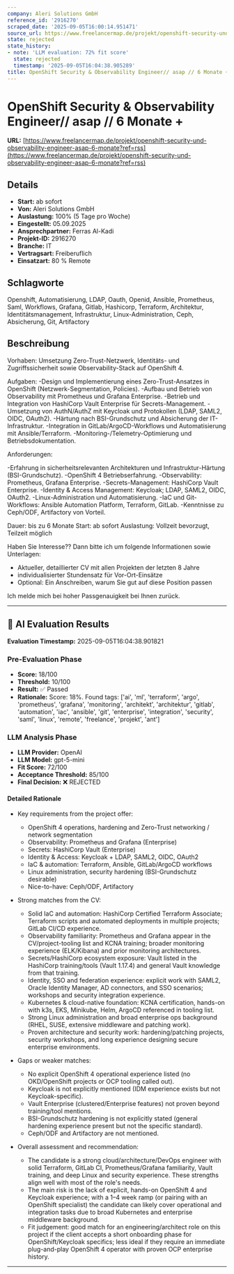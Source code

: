 ```yaml
---
company: Aleri Solutions GmbH
reference_id: '2916270'
scraped_date: '2025-09-05T16:00:14.951471'
source_url: https://www.freelancermap.de/projekt/openshift-security-und-observability-engineer-asap-6-monate?ref=rss
state: rejected
state_history:
- note: 'LLM evaluation: 72% fit score'
  state: rejected
  timestamp: '2025-09-05T16:04:38.905289'
title: OpenShift Security & Observability Engineer// asap // 6 Monate +
---
```



# OpenShift Security & Observability Engineer// asap // 6 Monate +
**URL:** [https://www.freelancermap.de/projekt/openshift-security-und-observability-engineer-asap-6-monate?ref=rss](https://www.freelancermap.de/projekt/openshift-security-und-observability-engineer-asap-6-monate?ref=rss)
## Details
- **Start:** ab sofort
- **Von:** Aleri Solutions GmbH
- **Auslastung:** 100% (5 Tage pro Woche)
- **Eingestellt:** 05.09.2025
- **Ansprechpartner:** Ferras Al-Kadi
- **Projekt-ID:** 2916270
- **Branche:** IT
- **Vertragsart:** Freiberuflich
- **Einsatzart:** 80
                                                % Remote

## Schlagworte
Openshift, Automatisierung, LDAP, Oauth, Openid, Ansible, Prometheus, Saml, Workflows, Grafana, Gitlab, Hashicorp, Terraform, Architektur, Identitätsmanagement, Infrastruktur, Linux-Administration, Ceph, Absicherung, Git, Artifactory

## Beschreibung
Vorhaben:
Umsetzung Zero-Trust-Netzwerk, Identitäts- und Zugriffssicherheit sowie Observability-Stack auf OpenShift 4.

Aufgaben:
-Design und Implementierung eines Zero-Trust-Ansatzes in OpenShift (Netzwerk-Segmentation, Policies).
-Aufbau und Betrieb von Observability mit Prometheus und Grafana Enterprise.
-Betrieb und Integration von HashiCorp Vault Enterprise für Secrets-Management.
-Umsetzung von AuthN/AuthZ mit Keycloak und Protokollen (LDAP, SAML2, OIDC, OAuth2).
-Härtung nach BSI-Grundschutz und Absicherung der IT-Infrastruktur.
-Integration in GitLab/ArgoCD-Workflows und Automatisierung mit Ansible/Terraform.
-Monitoring-/Telemetry-Optimierung und Betriebsdokumentation.

Anforderungen:

-Erfahrung in sicherheitsrelevanten Architekturen und Infrastruktur-Härtung (BSI-Grundschutz).
-OpenShift 4 Betriebserfahrung.
-Observability: Prometheus, Grafana Enterprise.
-Secrets-Management: HashiCorp Vault Enterprise.
-Identity & Access Management: Keycloak; LDAP, SAML2, OIDC, OAuth2.
-Linux-Administration und Automatisierung.
-IaC und Git-Workflows: Ansible Automation Platform, Terraform, GitLab.
-Kenntnisse zu Ceph/ODF, Artifactory von Vorteil.

Dauer: bis zu 6 Monate
Start: ab sofort
Auslastung: Vollzeit bevorzugt, Teilzeit möglich

Haben Sie Interesse??
Dann bitte ich um folgende Informationen sowie Unterlagen:
- Aktueller, detaillierter CV mit allen Projekten der letzten 8 Jahre
- individualisierter Stundensatz für Vor-Ort-Einsätze
- Optional: Ein Anschreiben, warum Sie gut auf diese Position passen

Ich melde mich bei hoher Passgenauigkeit bei Ihnen zurück.

---

## 🤖 AI Evaluation Results

**Evaluation Timestamp:** 2025-09-05T16:04:38.901821

### Pre-Evaluation Phase
- **Score:** 18/100
- **Threshold:** 10/100
- **Result:** ✅ Passed
- **Rationale:** Score: 18%. Found tags: ['ai', 'ml', 'terraform', 'argo', 'prometheus', 'grafana', 'monitoring', 'architekt', 'architektur', 'gitlab', 'automation', 'iac', 'ansible', 'git', 'enterprise', 'integration', 'security', 'saml', 'linux', 'remote', 'freelance', 'projekt', 'ant']

### LLM Analysis Phase
- **LLM Provider:** OpenAI
- **LLM Model:** gpt-5-mini
- **Fit Score:** 72/100
- **Acceptance Threshold:** 85/100
- **Final Decision:** ❌ REJECTED

#### Detailed Rationale
- Key requirements from the project offer:
  - OpenShift 4 operations, hardening and Zero-Trust networking / network segmentation
  - Observability: Prometheus and Grafana (Enterprise)
  - Secrets: HashiCorp Vault (Enterprise)
  - Identity & Access: Keycloak + LDAP, SAML2, OIDC, OAuth2
  - IaC & automation: Terraform, Ansible, GitLab/ArgoCD workflows
  - Linux administration, security hardening (BSI-Grundschutz desirable)
  - Nice-to-have: Ceph/ODF, Artifactory

- Strong matches from the CV:
  - Solid IaC and automation: HashiCorp Certified Terraform Associate; Terraform scripts and automated deployments in multiple projects; GitLab CI/CD experience.
  - Observability familiarity: Prometheus and Grafana appear in the CV/project-tooling list and KCNA training; broader monitoring experience (ELK/Kibana) and prior monitoring architectures.
  - Secrets/HashiCorp ecosystem exposure: Vault listed in the HashiCorp training/tools (Vault 1.17.4) and general Vault knowledge from that training.
  - Identity, SSO and federation experience: explicit work with SAML2, Oracle Identity Manager, AD connectors, and SSO scenarios; workshops and security integration experience.
  - Kubernetes & cloud-native foundation: KCNA certification, hands-on with k3s, EKS, Minikube, Helm, ArgoCD referenced in tooling list.
  - Strong Linux administration and broad enterprise ops background (RHEL, SUSE, extensive middleware and patching work).
  - Proven architecture and security work: hardening/patching projects, security workshops, and long experience designing secure enterprise environments.

- Gaps or weaker matches:
  - No explicit OpenShift 4 operational experience listed (no OKD/OpenShift projects or OCP tooling called out).
  - Keycloak is not explicitly mentioned (IDM experience exists but not Keycloak-specific).
  - Vault Enterprise (clustered/Enterprise features) not proven beyond training/tool mentions.
  - BSI-Grundschutz hardening is not explicitly stated (general hardening experience present but not the specific standard).
  - Ceph/ODF and Artifactory are not mentioned.

- Overall assessment and recommendation:
  - The candidate is a strong cloud/architecture/DevOps engineer with solid Terraform, GitLab CI, Prometheus/Grafana familiarity, Vault training, and deep Linux and security experience. These strengths align well with most of the role's needs.
  - The main risk is the lack of explicit, hands-on OpenShift 4 and Keycloak experience; with a 1–4 week ramp (or pairing with an OpenShift specialist) the candidate can likely cover operational and integration tasks due to broad Kubernetes and enterprise middleware background.
  - Fit judgement: good match for an engineering/architect role on this project if the client accepts a short onboarding phase for OpenShift/Keycloak specifics; less ideal if they require an immediate plug-and-play OpenShift 4 operator with proven OCP enterprise history.

---
